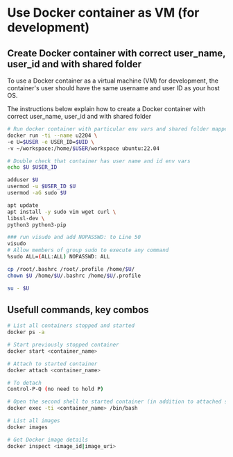 # Use Docker container as VM (for development)

## Create Docker container with correct user_name, user_id and with shared folder

To use a Docker container as a virtual machine (VM) for development, the container's user should have the same username and user ID as your host OS.

The instructions below explain how to create a Docker container with correct user_name, user_id and with shared folder
```bash
# Run docker container with particular env vars and shared folder mapped to /home/$USER/workspace
docker run -ti --name u2204 \
-e U=$USER -e USER_ID=$UID \
-v ~/workspace:/home/$USER/workspace ubuntu:22.04

# Double check that container has user name and id env vars
echo $U $USER_ID

adduser $U
usermod -u $USER_ID $U
usermod -aG sudo $U

apt update
apt install -y sudo vim wget curl \
libssl-dev \
python3 python3-pip

### run visudo and add NOPASSWD: to Line 50
visudo
# Allow members of group sudo to execute any command
%sudo ALL=(ALL:ALL) NOPASSWD: ALL

cp /root/.bashrc /root/.profile /home/$U/
chown $U /home/$U/.bashrc /home/$U/.profile

su - $U
```

## Usefull commands, key combos
```bash
# List all containers stopped and started
docker ps -a

# Start previously stopped container
docker start <container_name>

# Attach to started container
docker attach <container_name>

# To detach
Control-P-Q (no need to hold P)

# Open the second shell to started container (in addition to attached shell)
docker exec -ti <container_name> /bin/bash

# List all images
docker images

# Get Docker image details
docker inspect <image_id|image_uri>
```
